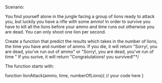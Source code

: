 Scenario:

You find yourself alone in the jungle facing a group of lions ready to attack you,
but luckily you have a rifle with some ammo! In order to survive you have to kill all the lions before your
ammo and time runs out otherwise you are dead. You can only shoot one lion per second.

Create a function that predict the results which takes in the number of lions, the time you have and number of ammo.
If you die, it will return "Sorry!, you are dead, you've run out of ammo" or "Sorry!, you are dead, you've run of time "
If you surive, it will return "Congratulations! you survived!"\*/

The function starts with:

function lionAttack(ammo, time, numberOfLions){
// your code here
}
